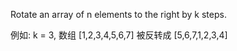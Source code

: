 Rotate an array of n elements to the right by k steps.

例如: k = 3, 数组 [1,2,3,4,5,6,7] 被反转成 [5,6,7,1,2,3,4]
